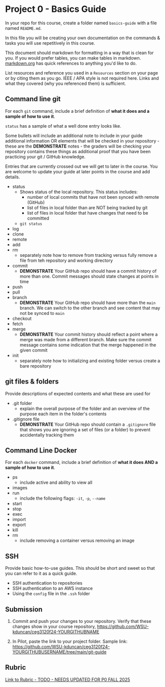 # Project 0 - Basics Guide

In your repo for this course, create a folder named `basics-guide` with a file named `README.md`. 

In this file you will be creating your own documentation on the commands & tasks you will use repetitively in this course.

This document should markdown for formatting in a way that is clean for you.  If you would prefer tables, you can make tables in markdown.  [markdown.org](https://www.markdownguide.org/) has quick references to anything you'd like to do.

List resources and reference you used in a `Resources` section on your page or by citing them as you go.  IEEE / APA style is not required here.  Links and what they covered (why you referenced them) is sufficient.

## Command line git

For each `git` command, include a brief definition of **what it does and a sample of how to use it**. 

`status` has a sample of what a well done entry looks like.

Some bullets will include an additional note to include in your guide additional information OR elements that will be checked in your repository - these are the **DEMONSTRATE** notes - the graders will be checking your repository contains these things as additional proof that you have been practicing your git / GitHub knowledge.

Entries that are currently crossed out we will get to later in the course.  You are welcome to update your guide at later points in the course and add details.

- status
  - Shows status of the local repository. This status includes:
    - number of local commits that have not been synced with remote (GitHub)
    - list of files in local folder than are NOT being tracked by git
    - list of files in local folder that have changes that need to be committed
  - `git status`
- log
- clone
- remote
- add
- rm
  - separately note how to remove from tracking versus fully remove a file from teh repository and working directory
- commit
  - **DEMONSTRATE** Your GitHub repo should have a commit history of more than one.  Commit messages should state changes at points in time
- push
- pull
- branch
  - **DEMONSTRATE** Your GitHub repo should have more than the `main` branch.  We can switch to the other branch and see content that may not be synced to `main`
- checkout
- fetch
- merge
  - **DEMONSTRATE** Your commit history should reflect a point where a merge was made from a different branch. Make sure the commit message contains some indication that the merge happened in the given commit
- init
  - separately note how to initializing and existing folder versus create a bare repository

## git files & folders

Provide descriptions of expected contents and what these are used for

- .git folder
  - explain the overall purpose of the folder and an overview of the purpose each item in the folder's contents
- .gitignore file
  - **DEMONSTRATE** Your GitHub repo should contain a `.gitignore` file that shows you are ignoring a set of files (or a folder) to prevent accidentally tracking them

## Command Line Docker

For each `docker` command, include a brief definition of **what it does AND a sample of how to use it**. 

- ps
  - include active and ability to view all
- images
- run
  - include the following flags: `-it`, `-p`, `--name`
- start
- stop
- exec
- import
- export
- kill
- rm
  - include removing a container versus removing an image

## SSH

Provide basic how-to-use guides.  This should be short and sweet so that you can refer to it as a quick guide.

- SSH authentication to repositories
- SSH authentication to an AWS instance
- Using the `config` file in the `.ssh` folder

## Submission

1. Commit and push your changes to your repository. Verify that these changes show in your course repository, https://github.com/WSU-kduncan/ceg3120f24-YOURGITHUBNAME

2. In Pilot, paste the link to your project folder. Sample link: https://github.com/WSU-kduncan/ceg3120f24-YOURGITHUBUSERNAME/tree/main/git-guide

## Rubric

[Link to Rubric - TODO - NEEDS UPDATED FOR P0 FALL 2025](Rubric.md)
